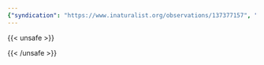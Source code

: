 ```yaml
---
{"syndication": "https://www.inaturalist.org/observations/137377157", "date": "2022-10-01T16:42:26-04:00", "taxon": {"name": "Cichorium intybus", "common_name": "chicory"}, "quality_grade": "research", "identifications_most_agree": true, "species_guess": "chicory", "identifications_most_disagree": false, "captive": false, "project_ids": [4034], "community_taxon_id": 52913, "geojson": {"type": "Point", "coordinates": [-73.9729261111, 42.6518730556]}, "owners_identification_from_vision": true, "identifications_count": 1, "obscured": false, "num_identification_agreements": 1, "num_identification_disagreements": 0, "place_guess": "Voorheesville, NY 12186, USA", "photos": [{"id": 234618529, "license_code": "cc-by-nc", "original_dimensions": {"width": 1536, "height": 2048}, "url": "https://inaturalist-open-data.s3.amazonaws.com/photos/234618529/square.jpeg", "attribution": "(c) Brandon Rozek, all rights reserved", "flags": []}]}
---
```

{{< unsafe >}}

{{< /unsafe >}}

